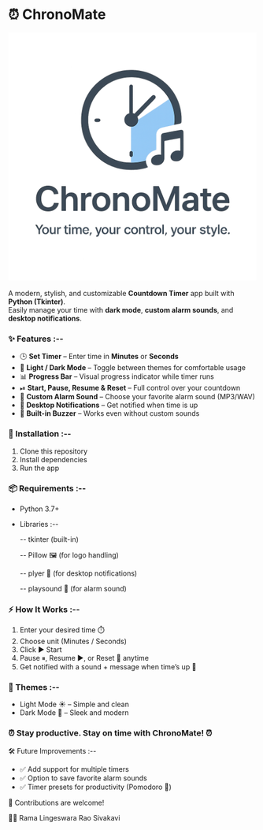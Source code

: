 # ⏰ ChronoMate  

![Logo](Logo.png)  

A modern, stylish, and customizable **Countdown Timer** app built with **Python (Tkinter)**.  
Easily manage your time with **dark mode**, **custom alarm sounds**, and **desktop notifications**.  

### ✨ Features :--  

- 🕒 **Set Timer** – Enter time in **Minutes** or **Seconds**  
- 🎨 **Light / Dark Mode** – Toggle between themes for comfortable usage  
- 📊 **Progress Bar** – Visual progress indicator while timer runs  
- ⏯ **Start, Pause, Resume & Reset** – Full control over your countdown  
- 🎵 **Custom Alarm Sound** – Choose your favorite alarm sound (MP3/WAV)  
- 🔔 **Desktop Notifications** – Get notified when time is up  
- 🚨 **Built-in Buzzer** – Works even without custom sounds  

### 🚀 Installation :-- 

1. Clone this repository
2. Install dependencies
3. Run the app

### 📦 Requirements :--

- Python 3.7+
- Libraries :--
  
    -- tkinter (built-in)
  
    -- Pillow 🖼️ (for logo handling)
  
    -- plyer 🔔 (for desktop notifications)
  
    -- playsound 🎵 (for alarm sound)

### ⚡ How It Works :--

1. Enter your desired time ⏱️
2. Choose unit (Minutes / Seconds)
3. Click ▶ Start
4. Pause ⏸, Resume ▶, or Reset 🔄 anytime
5. Get notified with a sound + message when time’s up 🚨

### 🌙 Themes :--

- Light Mode ☀️ – Simple and clean
- Dark Mode 🌙 – Sleek and modern

### ⏰ Stay productive. Stay on time with ChronoMate! ⏰

🛠️ Future Improvements :--

- ✅ Add support for multiple timers
- ✅ Option to save favorite alarm sounds
- ✅ Timer presets for productivity (Pomodoro 🍅)

🤝 Contributions are welcome!

👨‍💻 Rama Lingeswara Rao Sivakavi
